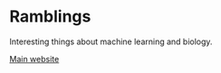 # Ramblings

Interesting things about machine learning and biology.

[Main website](http://benjaminwingfield.github.io)
